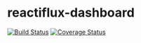 reactiflux-dashboard
===

[![Build Status](https://travis-ci.org/Pipend/reactiflux-dashboard.svg?branch=master)](https://travis-ci.org/Pipend/reactiflux-dashboard)
[![Coverage Status](https://coveralls.io/repos/github/Pipend/reactiflux-dashboard/badge.svg?branch=master)](https://coveralls.io/github/Pipend/reactiflux-dashboard?branch=master)